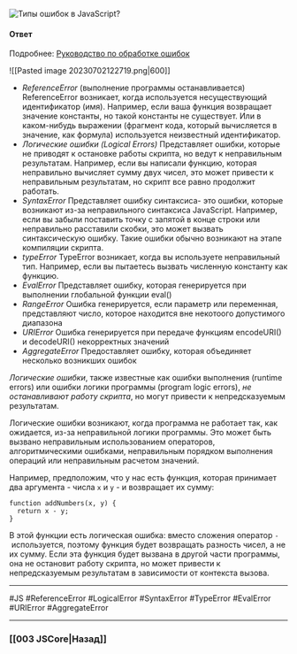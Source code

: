 ![Типы ошибок в JavaScript?](https://youtu.be/ovV8GhIkzBE?t=754)

#### Ответ

Подробнее: [Руководство по обработке ошибок](https://habr.com/ru/company/ruvds/blog/431078/)

![[Pasted image 20230702122719.png|600]]

* *ReferenceError* (выполнение программы останавливается)
ReferenceError возникает, когда используется несуществующий идентификатор (имя). 
Например, если ваша функция возвращает значение константы, но такой константы не существует. Или в каком-нибудь выражении (фрагмент кода, который вычисляется в значение, как формула) используется неизвестный идентификатор.
* *Логические ошибки (Logical Errors)* 
Представляет ошибки, которые не приводят к остановке работы скрипта, но ведут к неправильным результатам. Например, если вы написали функцию, которая неправильно вычисляет сумму двух чисел, это может привести к неправильным результатам, но скрипт все равно продолжит работать.
* *SyntaxError*
Представляет ошибку синтаксиса- это ошибки, которые возникают из-за неправильного синтаксиса JavaScript. Например, если вы забыли поставить точку с запятой в конце строки или неправильно расставили скобки, это может вызвать синтаксическую ошибку. Такие ошибки обычно возникают на этапе компиляции скрипта.
* *typeError*
TypeError возникает, когда вы используете неправильный тип. Например, если вы пытаетесь вызвать численную константу как функцию.
* *EvalError*
Представляет ошибку, которая генерируется при выполнении глобальной функции eval()
* *RangeError*
Ошибка генерируется, если параметр или переменная, представляют число, которое находится вне некотоого допустимого диапазона
* *URIError*
Ошибка генерируется при передаче функциям encodeURI() и decodeURI() некорректных значений
* *AggregateError*
Предоставляет ошибку, которая объединяет несколько возникших ошибок


*Логические ошибки*, также известные как ошибки выполнения (runtime errors) или ошибки логики программы (program logic errors), *не останавливают работу скрипта*, но могут привести к непредсказуемым результатам.

Логические ошибки возникают, когда программа не работает так, как ожидается, из-за неправильной логики программы. Это может быть вызвано неправильным использованием операторов, алгоритмическими ошибками, неправильным порядком выполнения операций или неправильным расчетом значений.

Например, предположим, что у нас есть функция, которая принимает два аргумента - числа `x` и `y` - и возвращает их сумму:

```
function addNumbers(x, y) {
  return x - y;
}
```

В этой функции есть логическая ошибка: вместо сложения оператор `-` используется, поэтому функция будет возвращать разность чисел, а не их сумму. Если эта функция будет вызвана в другой части программы, она не остановит работу скрипта, но может привести к непредсказуемым результатам в зависимости от контекста вызова.

___
#JS #ReferenceError #LogicalError #SyntaxError #TypeError #EvalError #URIError #AggregateError

___

### [[003 JSCore|Назад]]